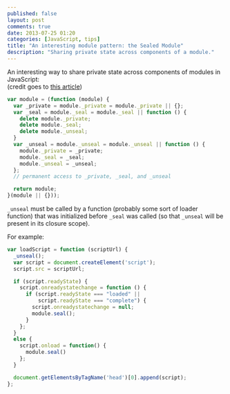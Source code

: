 ```yaml
---
published: false
layout: post
comments: true
date: 2013-07-25 01:20
categories: [JavaScript, tips]
title: "An interesting module pattern: the Sealed Module"
description: "Sharing private state across components of a module."
---
```


An interesting way to share private state across components of modules in JavaScript: <!-- more -->  
(credit goes to [this article](http://www.adequatelygood.com/JavaScript-Module-Pattern-In-Depth.html))

``` javascript
var module = (function (module) {
  var _private = module._private = module._private || {};
  var _seal = module._seal = module._seal || function () {
    delete module._private;
    delete module._seal;
    delete module._unseal;
  }
  var _unseal = module._unseal = module._unseal || function () {
    module._private = _private;
    module._seal = _seal;
    module._unseal = _unseal;
  };
  // permanent access to _private, _seal, and _unseal

  return module;
}(module || {}));
```

`_unseal` must be called by a function (probably some sort of loader function) that was initialized before `_seal` was called (so that `_unseal` will be present in its closure scope).

For example:

``` javascript
var loadScript = function (scriptUrl) {
  _unseal();
  var script = document.createElement('script');
  script.src = scriptUrl;

  if (script.readyState) {
    script.onreadystatechange = function () {
      if (script.readyState === "loaded" ||
          script.readyState === "complete") {
        script.onreadystatechange = null;
        module.seal();
      }
    };
  }
  else {
    script.onload = function() {
      module.seal()
    };
  }

  document.getElementsByTagName('head')[0].append(script);
};
```
